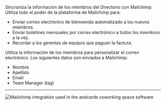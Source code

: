 Sincroniza la información de los miembros del Directorio con Mailchimp. Utiliza todo el poder de la plataforma de Mailchimp para:

- Enviar correo electrónico de bienvenida automatizado a los nuevos miembros.
- Enviar boletines mensuales por correo electrónico a todos los miembros a la vez.
- Recordar a los gerentes de equipos que paguen la factura.

Utiliza la información de los miembros para personalizar el correo electrónico. Los siguientes datos son enviados a Mailchimp:

- Nombre
- Apellido
- Email
- Team Manager (tag)

---

![Mailchimp integration used in the andcards coworking space software](https://d7ccq1i35b0cj.cloudfront.net/andcards-integrations-mailchimp-light-en-1920-1200.png)
